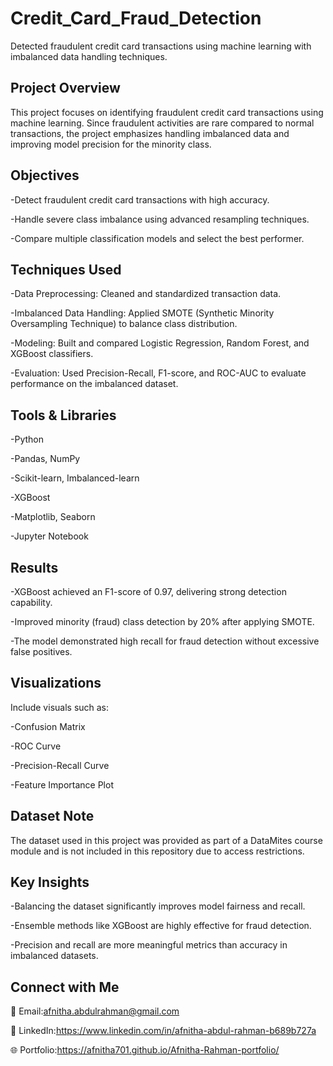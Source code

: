 # Credit_Card_Fraud_Detection
Detected fraudulent credit card transactions using machine learning with imbalanced data handling techniques.

## Project Overview

This project focuses on identifying fraudulent credit card transactions using machine learning. Since fraudulent activities are rare compared to normal transactions, the project emphasizes handling imbalanced data and improving model precision for the minority class.

## Objectives

-Detect fraudulent credit card transactions with high accuracy.

-Handle severe class imbalance using advanced resampling techniques.

-Compare multiple classification models and select the best performer.

## Techniques Used

-Data Preprocessing: Cleaned and standardized transaction data.

-Imbalanced Data Handling: Applied SMOTE (Synthetic Minority Oversampling Technique) to balance class distribution.

-Modeling: Built and compared Logistic Regression, Random Forest, and XGBoost classifiers.

-Evaluation: Used Precision-Recall, F1-score, and ROC-AUC to evaluate performance on the imbalanced dataset.

## Tools & Libraries

-Python

-Pandas, NumPy

-Scikit-learn, Imbalanced-learn

-XGBoost

-Matplotlib, Seaborn

-Jupyter Notebook

## Results

-XGBoost achieved an F1-score of 0.97, delivering strong detection capability.

-Improved minority (fraud) class detection by 20% after applying SMOTE.

-The model demonstrated high recall for fraud detection without excessive false positives.

## Visualizations

Include visuals such as:

-Confusion Matrix

-ROC Curve

-Precision-Recall Curve

-Feature Importance Plot

## Dataset Note

The dataset used in this project was provided as part of a DataMites course module and is not included in this repository due to access restrictions.

## Key Insights

-Balancing the dataset significantly improves model fairness and recall.

-Ensemble methods like XGBoost are highly effective for fraud detection.

-Precision and recall are more meaningful metrics than accuracy in imbalanced datasets.

## Connect with Me

📧 Email:afnitha.abdulrahman@gmail.com

💼 LinkedIn:https://www.linkedin.com/in/afnitha-abdul-rahman-b689b727a 

🌐 Portfolio:https://afnitha701.github.io/Afnitha-Rahman-portfolio/
